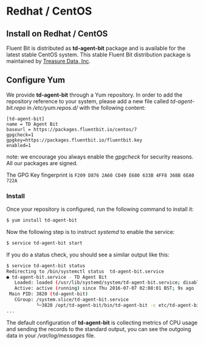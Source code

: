 # Redhat / CentOS

## Install on Redhat / CentOS

Fluent Bit is distributed as **td-agent-bit** package and is available for the latest stable CentOS system. This stable Fluent Bit distribution package is maintained by [Treasure Data, Inc](https://www.treasuredata.com).

## Configure Yum

We provide **td-agent-bit** through a Yum repository. In order to add the repository reference to your system, please add a new file called _td-agent-bit.repo_ in _/etc/yum.repos.d/_ with the following content:

```text
[td-agent-bit]
name = TD Agent Bit
baseurl = https://packages.fluentbit.io/centos/7
gpgcheck=1
gpgkey=https://packages.fluentbit.io/fluentbit.key
enabled=1
```

note: we encourage you always enable the _gpgcheck_ for security reasons. All our packages are signed.

The GPG Key fingerprint is `F209 D876 2A60 CD49 E680 633B 4FF8 368B 6EA0 722A`

### Install

Once your repository is configured, run the following command to install it:

```bash
$ yum install td-agent-bit
```

Now the following step is to instruct _systemd_ to enable the service:

```bash
$ service td-agent-bit start
```

If you do a status check, you should see a similar output like this:

```bash
$ service td-agent-bit status
Redirecting to /bin/systemctl status  td-agent-bit.service
● td-agent-bit.service - TD Agent Bit
   Loaded: loaded (/usr/lib/systemd/system/td-agent-bit.service; disabled; vendor preset: disabled)
   Active: active (running) since Thu 2016-07-07 02:08:01 BST; 9s ago
 Main PID: 3820 (td-agent-bit)
   CGroup: /system.slice/td-agent-bit.service
           └─3820 /opt/td-agent-bit/bin/td-agent-bit -c etc/td-agent-bit/td-agent-bit.conf
...
```

The default configuration of **td-agent-bit** is collecting metrics of CPU usage and sending the records to the standard output, you can see the outgoing data in your _/var/log/messages_ file.


